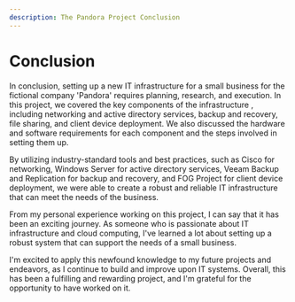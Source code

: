 ```yaml
---
description: The Pandora Project Conclusion
---
```


# Conclusion

In conclusion, setting up a new IT infrastructure for a small business for the fictional company 'Pandora' requires planning, research, and execution. In this project, we covered the key components of the infrastructure , including networking and active directory services, backup and recovery, file sharing, and client device deployment. We also discussed the hardware and software requirements for each component and the steps involved in setting them up.

By utilizing industry-standard tools and best practices, such as Cisco for networking, Windows Server for active directory services, Veeam Backup and Replication for backup and recovery, and FOG Project for client device deployment, we were able to create a robust and reliable IT infrastructure that can meet the needs of the business.

From my personal experience working on this project, I can say that it has been an exciting journey. As someone who is passionate about IT infrastructure and cloud computing, I've learned a lot about setting up a robust system that can support the needs of a small business.

I'm excited to apply this newfound knowledge to my future projects and endeavors, as I continue to build and improve upon IT systems. Overall, this has been a fulfilling and rewarding project, and I'm grateful for the opportunity to have worked on it.
